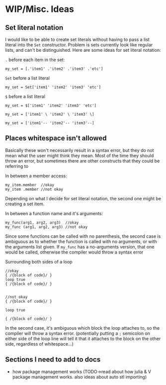 # WIP/Misc. Ideas

## Set literal notation

I would like to be able to create set literals without having to pass a list literal into the `Set` constructor. Problem is sets currently look like regular lists, and can't be distinguished. Here are some ideas for set literal notation:

`.` before each item in the set:

```dewy
my_set = [.'item1' .'item2' .'item3' .'etc']
```

`Set` before a list literal

```dewy
my_set = Set['item1' 'item2' 'item3' 'etc']
```

`$` before a list literal

```dewy
my_set = $['item1' 'item2' 'item3' 'etc']
```

```dewy
my_set = ['item1' \ 'item2' \ 'item3' \]
```

```dewy
my_set = ['item1'-- 'item2'-- 'item3'--]
```


## Places whitespace isn't allowed

Basically these won't necessarily result in a syntax error, but they do not mean what the user might think they mean. Most of the time they should throw an error, but sometimes there are other constructs that they could be referring to

In between a member access:

```dewy
my_item.member  //okay
my_item .member //not okay
```

Depending on what I decide for set literal notation, the second one might be creating a set item.

In between a function name and it's arguments:

```dewy
my_func(arg1, arg2, arg3)  //okay
my_func (arg1, arg2, arg3) //not okay
```

Since some functions can be called with no parenthesis, the second case is ambiguous as to whether the function is called with no arguments, or with the arguments list given. If `my_func` has a no-arguments version, that one would be called, otherwise the compiler would throw a syntax error

Surrounding both sides of a loop

```dewy
//okay
{ /{block of code}/ }
loop true
{ /{block of code}/ }


//not okay
{ /{block of code}/ }

loop true

{ /{block of code}/ }

```

In the second case, it's ambiguous which block the loop attaches to, so the compiler will throw a syntax error. (potentially putting a `;` semicolon on either side of the loop line will tell it that it attaches to the block on the other side, regardless of whitespace...)

## Sections I need to add to docs

- how package management works (TODO->read about how julia & V package management works. also ideas about auto stl importing)